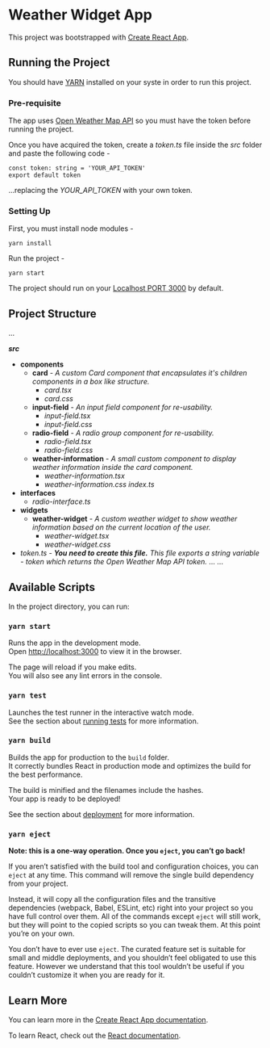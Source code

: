 # Weather Widget App

This project was bootstrapped with [Create React App](https://github.com/facebook/create-react-app).

## Running the Project

You should have [YARN](https://yarnpkg.com/) installed on your syste in order to run this project.

### Pre-requisite

The app uses [Open Weather Map API](https://openweathermap.org/) so you must have the token before running the project.

Once you have acquired the token, create a *token.ts* file inside the *src* folder and paste the following code -
```
const token: string = 'YOUR_API_TOKEN'
export default token
```
...replacing the *YOUR_API_TOKEN* with your own token.

### Setting Up

First, you must install node modules - 
```
yarn install
```

Run the project - 
```
yarn start
```

The project should run on your [Localhost PORT 3000](http://localhost:3000/) by default.

## Project Structure
...

***src***
- **components**
  - **card** - *A custom Card component that encapsulates it's children components in a box like structure.*
    - *card.tsx*
    - *card.css*
  - **input-field** - *An input field component for re-usability.*
    - *input-field.tsx*
    - *input-field.css*
  - **radio-field** - *A radio group component for re-usability.*
    - *radio-field.tsx*
    - *radio-field.css*
  - **weather-information** - *A small custom component to display weather information inside the card component.*
    - *weather-information.tsx*
    - *weather-information.css*
 *index.ts*
- **interfaces**
  - *radio-interface.ts*
- **widgets**
  - **weather-widget** - *A custom weather widget to show weather information based on the current location of the user.*
    - *weather-widget.tsx*
    - *weather-widget.css*
- *token.ts* - ***You need to create this file.*** *This file exports a string variable - token which returns the Open Weather Map API token.*
  ...
...

## Available Scripts

In the project directory, you can run:

### `yarn start`

Runs the app in the development mode.\
Open [http://localhost:3000](http://localhost:3000) to view it in the browser.

The page will reload if you make edits.\
You will also see any lint errors in the console.

### `yarn test`

Launches the test runner in the interactive watch mode.\
See the section about [running tests](https://facebook.github.io/create-react-app/docs/running-tests) for more information.

### `yarn build`

Builds the app for production to the `build` folder.\
It correctly bundles React in production mode and optimizes the build for the best performance.

The build is minified and the filenames include the hashes.\
Your app is ready to be deployed!

See the section about [deployment](https://facebook.github.io/create-react-app/docs/deployment) for more information.

### `yarn eject`

**Note: this is a one-way operation. Once you `eject`, you can’t go back!**

If you aren’t satisfied with the build tool and configuration choices, you can `eject` at any time. This command will remove the single build dependency from your project.

Instead, it will copy all the configuration files and the transitive dependencies (webpack, Babel, ESLint, etc) right into your project so you have full control over them. All of the commands except `eject` will still work, but they will point to the copied scripts so you can tweak them. At this point you’re on your own.

You don’t have to ever use `eject`. The curated feature set is suitable for small and middle deployments, and you shouldn’t feel obligated to use this feature. However we understand that this tool wouldn’t be useful if you couldn’t customize it when you are ready for it.

## Learn More

You can learn more in the [Create React App documentation](https://facebook.github.io/create-react-app/docs/getting-started).

To learn React, check out the [React documentation](https://reactjs.org/).
